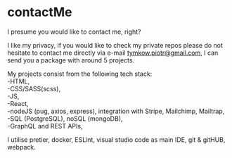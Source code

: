 # contactMe
I presume you would like to contact me, right?

I like my privacy, if you would like to check my private repos please do not hesitate to contact me directly via e-mail tymkow.piotr@gmail.com, I can send you a package with around 5 projects.

My projects consist from the following tech stack:<br/>
-HTML,<br/>
-CSS/SASS(scss),<br/>
-JS,<br/>
-React,<br/>
-nodeJS (pug, axios, express), integration with Stripe, Mailchimp, Mailtrap,<br/>
-SQL (PostgreSQL), noSQL (mongoDB),<br/>
-GraphQL and REST APIs,<br/>

I utilise pretier, docker, ESLint, visual studio code as main IDE, git & gitHUB, webpack.
